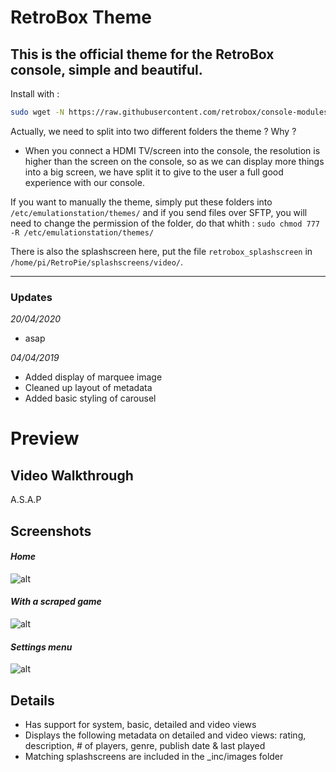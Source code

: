 # RetroBox Theme
This is the official theme for the RetroBox console, simple and beautiful.
---
Install with :

```bash
sudo wget -N https://raw.githubusercontent.com/retrobox/console-modules/master/all_versions/installretroboxtheme.sh && sudo chmod +x /home/pi/installretroboxtheme.sh && sudo ./installretroboxtheme.sh
```

Actually, we need to split into two different folders the theme ? Why ?

- When you connect a HDMI TV/screen into the console, the resolution is higher than the screen on the console, so as we can display more things into a big screen, we have split it to give to the user a full good experience with our console.

If you want to manually the theme, simply put these folders into `/etc/emulationstation/themes/` and if you send files over SFTP, you will need to change the permission of the folder, do that whith : `sudo chmod 777 -R /etc/emulationstation/themes/`

There is also the splashscreen here, put the file `retrobox_splashscreen` in `/home/pi/RetroPie/splashscreens/video/`.

---

### Updates

*20/04/2020*
- asap

*04/04/2019*
- Added display of marquee image
- Cleaned up layout of metadata
- Added basic styling of carousel


# Preview

## Video Walkthrough
A.S.A.P

## Screenshots

#### *Home*  
![alt](https://cdn.discordapp.com/attachments/401860648604270612/701849887083593778/home.png)

#### *With a scraped game*  
![alt](https://cdn.discordapp.com/attachments/401860648604270612/701812750418051222/snapshot.png)

#### *Settings menu*  
![alt](https://cdn.discordapp.com/attachments/401860648604270612/701849826744205322/other.png)

## Details

- Has support for system, basic, detailed and video views
- Displays the following metadata on detailed and video views: rating, description, # of players, genre, publish date & last played
- Matching splashscreens are included in the \_inc/images folder